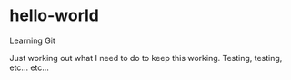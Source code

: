 # hello-world
Learning Git

Just working out what I need to do to keep this working. Testing, testing, etc... etc...
